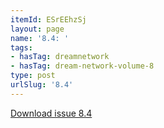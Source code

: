 ```yaml
---
itemId: ESrEEhzSj
layout: page
name: '8.4: '
tags:
- hasTag: dreamnetwork
- hasTag: dream-network-volume-8
type: post
urlSlug: '8.4'
---
```

<a href="../files/pdfs/Volume_8/8.4-Dream-Network-Bulletin_Volume-8-Number-4-6.pdf" download="">Download issue 8.4</a>